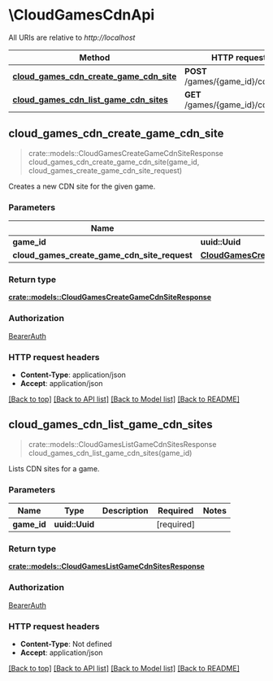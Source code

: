 # \CloudGamesCdnApi

All URIs are relative to *http://localhost*

Method | HTTP request | Description
------------- | ------------- | -------------
[**cloud_games_cdn_create_game_cdn_site**](CloudGamesCdnApi.md#cloud_games_cdn_create_game_cdn_site) | **POST** /games/{game_id}/cdn/sites | 
[**cloud_games_cdn_list_game_cdn_sites**](CloudGamesCdnApi.md#cloud_games_cdn_list_game_cdn_sites) | **GET** /games/{game_id}/cdn/sites | 



## cloud_games_cdn_create_game_cdn_site

> crate::models::CloudGamesCreateGameCdnSiteResponse cloud_games_cdn_create_game_cdn_site(game_id, cloud_games_create_game_cdn_site_request)


Creates a new CDN site for the given game.

### Parameters


Name | Type | Description  | Required | Notes
------------- | ------------- | ------------- | ------------- | -------------
**game_id** | **uuid::Uuid** |  | [required] |
**cloud_games_create_game_cdn_site_request** | [**CloudGamesCreateGameCdnSiteRequest**](CloudGamesCreateGameCdnSiteRequest.md) |  | [required] |

### Return type

[**crate::models::CloudGamesCreateGameCdnSiteResponse**](CloudGamesCreateGameCdnSiteResponse.md)

### Authorization

[BearerAuth](../README.md#BearerAuth)

### HTTP request headers

- **Content-Type**: application/json
- **Accept**: application/json

[[Back to top]](#) [[Back to API list]](../README.md#documentation-for-api-endpoints) [[Back to Model list]](../README.md#documentation-for-models) [[Back to README]](../README.md)


## cloud_games_cdn_list_game_cdn_sites

> crate::models::CloudGamesListGameCdnSitesResponse cloud_games_cdn_list_game_cdn_sites(game_id)


Lists CDN sites for a game.

### Parameters


Name | Type | Description  | Required | Notes
------------- | ------------- | ------------- | ------------- | -------------
**game_id** | **uuid::Uuid** |  | [required] |

### Return type

[**crate::models::CloudGamesListGameCdnSitesResponse**](CloudGamesListGameCdnSitesResponse.md)

### Authorization

[BearerAuth](../README.md#BearerAuth)

### HTTP request headers

- **Content-Type**: Not defined
- **Accept**: application/json

[[Back to top]](#) [[Back to API list]](../README.md#documentation-for-api-endpoints) [[Back to Model list]](../README.md#documentation-for-models) [[Back to README]](../README.md)


